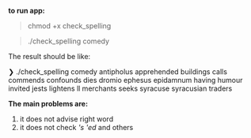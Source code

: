 **to run app:**

>  chmod +x check_spelling

>  ./check_spelling comedy

The result should be like:

❯ ./check_spelling comedy
antipholus
apprehended
buildings
calls
commends
confounds
dies
dromio
ephesus
epidamnum
having
humour
invited
jests
lightens
ll
merchants
seeks
syracuse
syracusian
traders


**The main problems are:**

1) it does not advise right word
2) it does not check *'s* *'ed* and others

